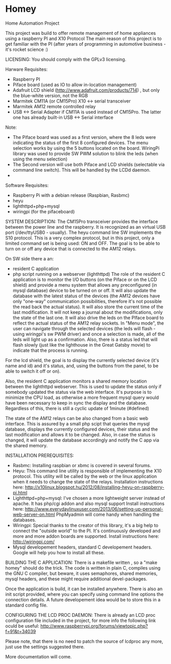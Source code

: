 Homey
=====
Home Automation Project

This project was build to offer remote management of home appliances using a raspberry PI and X10 Protocol
The main reason of this project is to get familiar with the PI (after years of programming in automotive business -  it's 
rocket science :)

LICENSING:
You should comply with the GPLv3 licensing.

Harware Requisites:
- Raspberry PI
- Piface board (used as IO to allow in-location management)
- Adafruit LCD shield (http://www.adafruit.com/products/714) , but only the blue-white version, not the RGB
- Marmitek CM11A (or CM15Pro) X10 <-> serial transceiver   
- Marmitek AM12 remote controlled relay  
- USB <-> Serial Adapter if  CM11A is used instead of CM15Pro. The latter one has already built-in USB <-> Serial interface 

Note:
- The Piface board was used as a first version, where the 8 leds were indicating the status of the first 8 configured devices.
The menu selection works by using the 5 buttons located on the board. 
WiringPi library was used to provide SW PWM solution to blink the leds (when using the menu selection)
- The Second version will use both Piface and LCD shields (selectable via command line switch). This will be handled by the LCDd daemon. 
- 

Software Requisites:
- Raspberry Pi with a debian release (Raspbian, Rasbmc)
- heyu
- lighthttpd+php+mysql
- wiringpi (for the pifaceboard)


SYSTEM DESCRIPTION:
The CM15Pro transceiver provides the interface between the power line and the raspberry. It is recognized as an virtual USB port (/dev/ttyUSB0 - usually). The heyu command line SW implements the S10 protocol. This is a very complex protocol, 
but in this project, only a limited command set is being used: ON and OFF. The goal is to be able to turn on or off any device that is connected to the AM12 relays. 

On SW side there a an:
- resident C application
- php script running on a webserver (lighthttpd)
The role of the resident C application is to monitor the I/O buttons (on the Piface or on the LCD shield) and provide a menu system that allows any preconfigured (in mysql database) device to be turned on or off. It will also update the database with the latest status of the devices (the AM12 devices have only "one-way" communication possibilities, therefore it's not possible the read back the actual status).  It will also store the current time of the last modification. It will not keep a journal about the modifications, only the state of the last one.
It will also drive the leds on the PIface board to reflect the actual status of the AM12 relay sockets. In "Menu mode", the user can navigate through the selected devices (the leds will flash - using wiringpi's sw PWM driver) and once a selection is made, all of the leds will light up as a confirmation.  Also, there is a status led that will flash slowly (just like the lighthouse in the Great Gatsby movie) to indicate that the process is running.

For the lcd shield, the goal is to display the currently selected device (it's name and id) and it's status, and, using the buttons from the panel, to be able to switch it off or on).

Also, the resident C application monitors a shared memory location between the lighthttpd webserver. This is used to update the status only if somebody updated the status via the web interface. 
It's purpose is to minimize the CPU load, as otherwise a more frequent mysql query would have been necessary to keep in sync the display and the database.
Regardless of this, there is still a cyclic update of 1minute (#defined)

The state of the AM12 relays can be also changed from a basic web interface. This is assured by a small php scipt that queries the mysql database, displays the currently configured devices, their status and the last modification and allows it to be changed. Also, in case the status is changed, it will update the database accordingly and notify the C app via the shared memory.


INSTALLATION PREREQUISITES:
- Rasbmc:
Installing raspbian or xbmc is covered in several forums.
- Heyu:
This command line utility is responsible of implementing the X10 protocol. This utility will be called by the web or the linux application when it needs to change the state of the relays.
Installation instructions here:
http://x10linux.blogspot.hu/2012/08/installing-heyu-on-raspberry-pi.html
- Lighthttpd+php+mysql:
I've chosen a more lightweight server instead of apache. It has php/cgi addon and also mysql support
Install instructions here:
http://www.everydaylinuxuser.com/2013/06/setting-up-personal-web-server-on.html
PhpMyadmin will come handy when handling the databases.
- Wiringpi:
Special thanks to the creator of this library, it's a big help to connect the "outside world" to the PI. 
It's continuously developed and more and more addon boards are supported.
Install instructions here:
http://wiringpi.com/
- Mysql developement headers, standard C developement headers.  Google will help you how to install all these.


BUILDING THE C APPLICATION:
There is a makefile written , so a "make homey" should do the trick. The code is written in plain C, compiles using the GNU C compiler, but beware, it  uses semaphores, shared memories, mysql headers, and these might require additional devel-packages.

Once the application is build, it can be installed anywhere. There is also an init script provided, where you can specify using command line options the connection details. A future developement idea would be to store this in a standard config file.


CONFIGURING THE LCD PROC DAEMON:
There is already an LCD proc configuration file included in the project, for more info the following link oculd be useful:
http://www.raspberrypi.org/forums/viewtopic.php?f=91&t=34039

Please note, that there is no need to patch the source of lcdproc any more, just use the settings suggested there.



More documentation will come.



